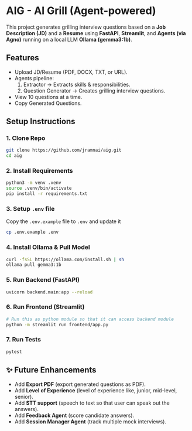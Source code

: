 # AIG - AI Grill (Agent-powered)

This project generates grilling interview questions based on a **Job Description (JD)** and a **Resume** using **FastAPI**, **Streamlit**, and **Agents (via Agno)** running on a local LLM **Ollama (gemma3:1b)**.

## Features
- Upload JD/Resume (PDF, DOCX, TXT, or URL).
- Agents pipeline:
  1. Extractor → Extracts skills & responsibilities.
  2. Question Generator → Creates grilling interview questions.
- View 10 questions at a time.
- Copy Generated Questions.

## Setup Instructions

### 1. Clone Repo
```bash
git clone https://github.com/jramnai/aig.git
cd aig
```

### 2. Install Requirements
```bash
python3 -m venv .venv
source .venv/bin/activate
pip install -r requirements.txt
```

### 3. Setup `.env` file
Copy the `.env.example` file to `.env` and update it
```bash
cp .env.example .env
```

### 4. Install Ollama & Pull Model
```bash
curl -fsSL https://ollama.com/install.sh | sh
ollama pull gemma3:1b
```

### 5. Run Backend (FastAPI)
```bash
uvicorn backend.main:app --reload
```

### 6. Run Frontend (Streamlit)
```bash
# Run this as python module so that it can access backend module
python -m streamlit run frontend/app.py
```

### 7. Run Tests
```bash
pytest
```

## ✨ Future Enhancements
- Add **Export PDF** (export generated questions as PDF).
- Add **Level of Experience** (level of experience like, junior, mid-level, senior).
- Add **STT support** (speech to text so that user can speak out the answers).
- Add **Feedback Agent** (score candidate answers).
- Add **Session Manager Agent** (track multiple mock interviews).
